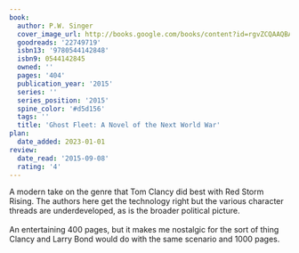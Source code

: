 ```yaml
---
book:
  author: P.W. Singer
  cover_image_url: http://books.google.com/books/content?id=rgvZCQAAQBAJ&printsec=frontcover&img=1&zoom=1&edge=curl&source=gbs_api
  goodreads: '22749719'
  isbn13: '9780544142848'
  isbn9: 0544142845
  owned: ''
  pages: '404'
  publication_year: '2015'
  series: ''
  series_position: '2015'
  spine_color: '#d5d156'
  tags: ''
  title: 'Ghost Fleet: A Novel of the Next World War'
plan:
  date_added: 2023-01-01
review:
  date_read: '2015-09-08'
  rating: '4'
---
```


A modern take on the genre that Tom Clancy did best with Red Storm Rising. The authors here get the technology right but the various character threads are underdeveloped, as is the broader political picture. <br/><br/>An entertaining 400 pages, but it makes me nostalgic for the sort of thing Clancy and Larry Bond would do with the same scenario and 1000 pages.
